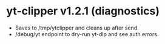 # yt-clipper v1.2.1 (diagnostics)

- Saves to /tmp/ytclipper and cleans up after send.
- /debug/yt endpoint to dry-run yt-dlp and see auth errors.
